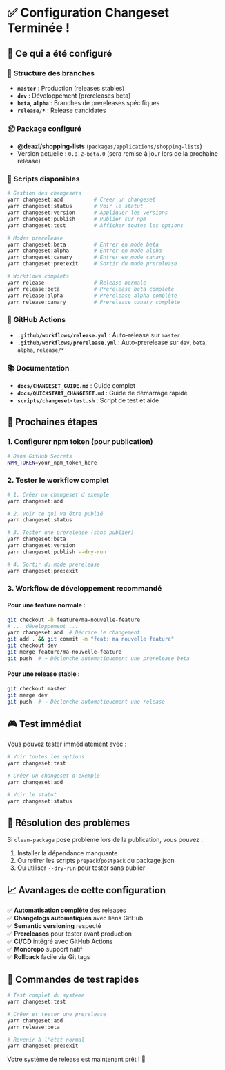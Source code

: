 # ✅ Configuration Changeset Terminée !

## 🎯 Ce qui a été configuré

### 📁 Structure des branches
- **`master`** : Production (releases stables)
- **`dev`** : Développement (prereleases beta)
- **`beta`**, **`alpha`** : Branches de prereleases spécifiques
- **`release/*`** : Release candidates

### 📦 Package configuré
- **@deazl/shopping-lists** (`packages/applications/shopping-lists`)
- Version actuelle : `0.0.2-beta.0` (sera remise à jour lors de la prochaine release)

### 🔧 Scripts disponibles
```bash
# Gestion des changesets
yarn changeset:add          # Créer un changeset
yarn changeset:status       # Voir le statut
yarn changeset:version      # Appliquer les versions
yarn changeset:publish      # Publier sur npm
yarn changeset:test         # Afficher toutes les options

# Modes prerelease
yarn changeset:beta         # Entrer en mode beta
yarn changeset:alpha        # Entrer en mode alpha
yarn changeset:canary       # Entrer en mode canary
yarn changeset:pre:exit     # Sortir du mode prerelease

# Workflows complets
yarn release                # Release normale
yarn release:beta           # Prerelease beta complète
yarn release:alpha          # Prerelease alpha complète
yarn release:canary         # Prerelease canary complète
```

### 🤖 GitHub Actions
- **`.github/workflows/release.yml`** : Auto-release sur `master`
- **`.github/workflows/prerelease.yml`** : Auto-prerelease sur `dev`, `beta`, `alpha`, `release/*`

### 📚 Documentation
- **`docs/CHANGESET_GUIDE.md`** : Guide complet
- **`docs/QUICKSTART_CHANGESET.md`** : Guide de démarrage rapide
- **`scripts/changeset-test.sh`** : Script de test et aide

## 🚀 Prochaines étapes

### 1. Configurer npm token (pour publication)
```bash
# Dans GitHub Secrets
NPM_TOKEN=your_npm_token_here
```

### 2. Tester le workflow complet

```bash
# 1. Créer un changeset d'exemple
yarn changeset:add

# 2. Voir ce qui va être publié
yarn changeset:status

# 3. Tester une prerelease (sans publier)
yarn changeset:beta
yarn changeset:version
yarn changeset:publish --dry-run

# 4. Sortir du mode prerelease
yarn changeset:pre:exit
```

### 3. Workflow de développement recommandé

#### Pour une feature normale :
```bash
git checkout -b feature/ma-nouvelle-feature
# ... développement ...
yarn changeset:add  # Décrire le changement
git add . && git commit -m "feat: ma nouvelle feature"
git checkout dev
git merge feature/ma-nouvelle-feature
git push  # → Déclenche automatiquement une prerelease beta
```

#### Pour une release stable :
```bash
git checkout master
git merge dev
git push  # → Déclenche automatiquement une release
```

## 🎮 Test immédiat

Vous pouvez tester immédiatement avec :

```bash
# Voir toutes les options
yarn changeset:test

# Créer un changeset d'exemple
yarn changeset:add

# Voir le statut
yarn changeset:status
```

## 🔧 Résolution des problèmes

Si `clean-package` pose problème lors de la publication, vous pouvez :

1. Installer la dépendance manquante
2. Ou retirer les scripts `prepack`/`postpack` du package.json
3. Ou utiliser `--dry-run` pour tester sans publier

## 📈 Avantages de cette configuration

✅ **Automatisation complète** des releases  
✅ **Changelogs automatiques** avec liens GitHub  
✅ **Semantic versioning** respecté  
✅ **Prereleases** pour tester avant production  
✅ **CI/CD** intégré avec GitHub Actions  
✅ **Monorepo** support natif  
✅ **Rollback** facile via Git tags  

## 🎯 Commandes de test rapides

```bash
# Test complet du système
yarn changeset:test

# Créer et tester une prerelease
yarn changeset:add
yarn release:beta

# Revenir à l'état normal
yarn changeset:pre:exit
```

Votre système de release est maintenant prêt ! 🚀
